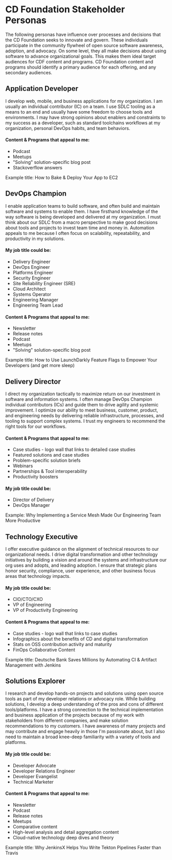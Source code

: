 # CD Foundation Stakeholder Personas

The following personas have influence over processes and decisions that the CD Foundation seeks to innovate and govern. These individuals participate in the community flywheel of open source software awareness, adoption, and advocacy. On some level, they all make decisions about using software to advance organizational goals. This makes them ideal target audiences for CDF content and programs. CD Foundation content and programs should identify a primary audience for each offering, and any secondary audiences.



## Application Developer

I develop web, mobile, and business applications for my organization. I am usually an individual contributor (IC) on a team. I use SDLC tooling as a means to an end and usually have some freedom to choose tools and environments. I may have strong opinions about enablers and constraints to my success as a developer, such as standard toolchains workflows at my organization, personal DevOps habits, and team behaviors. 

#### Content & Programs that appeal to me:
- Podcast
- Meetups
- "Solving" solution-specific blog post
- Stackoverflow answers

Example title: How to Bake & Deploy Your App to EC2 

## DevOps Champion

I enable application teams to build software, and often build and maintain software and systems to enable them. I have firsthand knowledge of the way software is being developed and delivered at my organization. I must think about our SDLC from a macro perspective to make good decisions about tools and projects to invest team time and money in. Automation appeals to me because I often focus on scalability, repeatability, and productivity in my solutions.

#### My job title could be:
- Delivery Engineer
- DevOps Engineer
- Platforms Engineer 
- Security Engineer
- Site Reliability Engineer (SRE)
- Cloud Architect
- Systems Operator
- Engineering Manager
- Engineering Team Lead

#### Content & Programs that appeal to me:
- Newsletter
- Release notes
- Podcast
- Meetups
- "Solving" solution-specific blog post

Example title: How to Use LaunchDarkly Feature Flags to Empower Your Developers (and get more sleep)

## Delivery Director

I direct my organization tactically to maximize return on our investment in software and information systems. I often manage DevOps Champion individual contributors (ICs) and guide them to drive agility and systemic improvement. I optimize our ability to meet business, customer, product, and engineering needs by delivering reliable infrastructure, processes, and tooling to support complex systems. I trust my engineers to recommend the right tools for our workflows.

#### Content & Programs that appeal to me:
- Case studies - logo wall that links to detailed case studies
- Featured solutions and case studies
- Problem-specific solution briefs
- Webinars
- Partnerships & Tool interoperability
- Productivity boosters


#### My job title could be:
- Director of Delivery
- DevOps Manager

Example: Why Implementing a Service Mesh Made Our Engineering Team More Productive

## Technology Executive

I offer executive guidance on the alignment of technical resources to our organizational needs. I drive digital transformation and other technology initiatives by building a vision and around the systems and infrastructure our org uses and adopts, and leading adoption. I ensure that strategic plans honor security, compliance, user experience, and other business focus areas that technology impacts.

#### My job title could be:
- CIO/CTO/CXO
- VP of Engineering
- VP of Productivity Engineering

#### Content & Programs that appeal to me:
- Case studies - logo wall that links to case studies
- Infographics about the benefits of CD and digital transformation
- Stats on OSS contribution activity and maturity
- FinOps Collaborative Content

Example title: Deutsche Bank Saves Millions by Automating CI & Artifact Management with Jenkins

## Solutions Explorer

I research and develop hands-on projects and solutions using open source tools as part of my developer relations or advocacy role. While building solutions, I develop a deep understanding of the pros and cons of different tools/platforms. I have a strong connection to the technical implementation and business application of the projects because of my work with stakeholders from different companies, and make solution recommendations to my customers. I have awareness of many projects and may contribute and engage heavily in those I'm passionate about, but I also need to maintain a broad knee-deep familiarity with a variety of tools and platforms. 

#### My job title could be:
- Developer Advocate
- Developer Relations Engineer
- Developer Evangelist
- Technical Marketer

#### Content & Programs that appeal to me:
- Newsletter
- Podcast
- Release notes
- Meetups
- Comparative content
- High-level analysis and detail aggregation content
- Cloud-native technology deep dives and theory

Example title: Why JenkinsX Helps You Write Tekton Pipelines Faster than Travis
